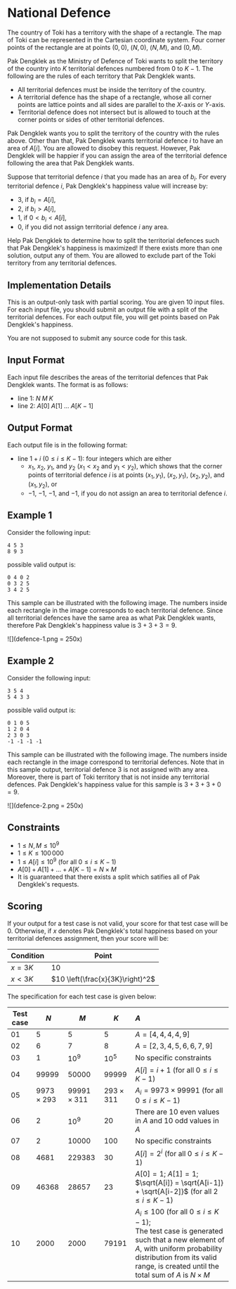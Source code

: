 # National Defence

The country of Toki has a territory with the shape of a rectangle.
The map of Toki can be represented in the Cartesian coordinate system.
Four corner points of the rectangle are at points $(0, 0)$, $(N, 0)$, $(N, M)$, and $(0, M)$.

Pak Dengklek as the Ministry of Defence of Toki wants to split the territory of the country into $K$ territorial defences numbered from $0$ to $K - 1$.
The following are the rules of each territory that Pak Dengklek wants.

* All territorial defences must be inside the territory of the country.
* A territorial defence has the shape of a rectangle, whose all corner points are lattice points and all sides are parallel to the $X$-axis or $Y$-axis.
* Territorial defence does not intersect but is allowed to touch at the corner points or sides of other territorial defences.

Pak Dengklek wants you to split the territory of the country with the rules above.
Other than that, Pak Dengklek wants territorial defence $i$ to have an area of $A[i]$.
You are allowed to disobey this request.
However, Pak Dengklek will be happier if you can assign the area of the territorial defence following the area that Pak Dengklek wants.

Suppose that territorial defence $i$ that you made has an area of $b_i$.
For every territorial defence $i$, Pak Dengklek's happiness value will increase by:

* $3$, if $b_i = A[i]$,
* $2$, if $b_i > A[i]$,
* $1$, if $0 < b_i < A[i]$,
* $0$, if you did not assign territorial defence $i$ any area.

Help Pak Dengklek to determine how to split the territorial defences such that Pak Dengklek's happiness is maximized!
If there exists more than one solution, output any of them.
You are allowed to exclude part of the Toki territory from any territorial defences.

## Implementation Details

This is an output-only task with partial scoring.
You are given $10$ input files.
For each input file, you should submit an output file with a split of the territorial defences.
For each output file, you will get points based on Pak Dengklek's happiness.

You are not supposed to submit any source code for this task.

## Input Format

Each input file describes the areas of the territorial defences that Pak Dengklek wants.
The format is as follows:

* line $1$: $N \; M \; K$
* line $2$: $A[0] \; A[1] \; \ldots \; A[K - 1]$

## Output Format

Each output file is in the following format:

* line $1 + i$ ($0 \le i \le K - 1$): four integers which are either
  * $x_1$, $x_2$, $y_1$, and $y_2$ ($x_1 < x_2$ and $y_1 < y_2$), which shows that the corner points of territorial defence $i$ is at points $(x_1, y_1)$, $(x_2, y_1)$, $(x_2, y_2)$, and $(x_1, y_2)$, or
  * $-1$, $-1$, $-1$, and $-1$, if you do not assign an area to territorial defence $i$.

## Example 1

Consider the following input:

```
4 5 3
8 9 3
```

possible valid output is:

```
0 4 0 2
0 3 2 5
3 4 2 5
```

This sample can be illustrated with the following image.
The numbers inside each rectangle in the image corresponds to each territorial defence.
Since all territorial defences have the same area as what Pak Dengklek wants, therefore Pak Dengklek's happiness value is $3 + 3 + 3 = 9$.

![](defence-1.png = 250x)

## Example 2

Consider the following input:

```
3 5 4
5 4 3 3
```

possible valid output is:

```
0 1 0 5
1 2 0 4
2 3 0 3
-1 -1 -1 -1
```

This sample can be illustrated with the following image.
The numbers inside each rectangle in the image correspond to territorial defences.
Note that in this sample output, territorial defence $3$ is not assigned with any area. Moreover, there is part of Toki territory that is not inside any territorial defences.
Pak Dengklek's happiness value for this sample is $3 + 3 + 3 + 0 = 9$.

![](defence-2.png = 250x)

## Constraints

* $1 \le N, M \le 10^9$
* $1 \le K \le 100\,000$
* $1 \le A[i] \le 10^9$ (for all $0 \le i \le K - 1$)
* $A[0] + A[1] + \ldots + A[K - 1] = N \times M$
* It is guaranteed that there exists a split which satifies all of Pak Dengklek's requests.

## Scoring

If your output for a test case is not valid, your score for that test case will be $0$.
Otherwise, if $x$ denotes Pak Dengklek's total happiness based on your territorial defences assignment, then your score will be:

| Condition | Point                            |
| --------- | -------------------------------- |
| $x = 3K$  | $10$                             |
| $x < 3K$  | $10 \left(\frac{x}{3K}\right)^2$ |

The specification for each test case is given below:

| Test case | $N$ | $M$ | $K$ | $A$                   |
| --------- | --- | --- | --- |:--------------------- |
| 01        | $5$ | $5$ | $5$ | $A = [4, 4, 4, 4, 9]$ |
| 02        | $6$ | $7$ | $8$ | $A = [2, 3, 4, 5, 6, 6, 7, 9]$ |
| 03        | $1$ | $10^9$ | $10^5$ | No specific constraints |
| 04        | $99999$ | $50000$ | $99999$ | $A[i] = i + 1$ (for all $0 \le i \le K - 1$) |
| 05        | $9973 \times 293$ | $99991 \times 311$ | $293 \times 311$ | $A_i = 9973 \times 99991$ (for all $0 \le i \le K - 1$) |
| 06        | $2$ | $10^9$ | $20$ | There are $10$ even values in $A$ and $10$ odd values in $A$|
| 07        | $2$ | $10000$ | $100$ | No specific constraints |
| 08        | $4681$ | $229383$ | $30$ | $A[i] = 2^i$ (for all $0 \le i \le K - 1$) |
| 09        | $46368$ | $28657$ | $23$ | $A[0] = 1$; $A[1] = 1$; $\sqrt{A[i]} = \sqrt{A[i-1]} + \sqrt{A[i-2]}$ (for all $2 \le i \le K - 1$) |
| 10        | $2000$ | $2000$ | $79191$ | $A_i \le 100$ (for all $0 \le i \le K - 1$); <br />The test case is generated such that a new element of $A$, with uniform probability distribution from its valid range, is created until the total sum of $A$ is $N \times M$ |
